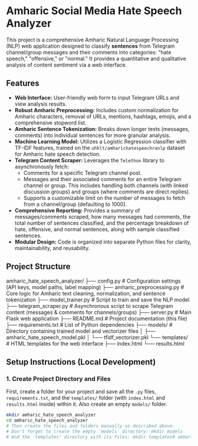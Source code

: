 # Amharic Social Media Hate Speech Analyzer

This project is a comprehensive Amharic Natural Language Processing (NLP) web application designed to classify **sentences** from Telegram channel/group messages and their comments into categories: "hate speech," "offensive," or "normal." It provides a quantitative and qualitative analysis of content sentiment via a web interface.

## Features

*   **Web Interface:** User-friendly web form to input Telegram URLs and view analysis results.
*   **Robust Amharic Preprocessing:** Includes custom normalization for Amharic characters, removal of URLs, mentions, hashtags, emojis, and a comprehensive stopword list.
*   **Amharic Sentence Tokenization:** Breaks down longer texts (messages, comments) into individual sentences for more granular analysis.
*   **Machine Learning Model:** Utilizes a Logistic Regression classifier with TF-IDF features, trained on the `uhhlt/amharichatespeechranlp` dataset for Amharic hate speech detection.
*   **Telegram Content Scraper:** Leverages the `Telethon` library to asynchronously fetch:
    *   Comments for a specific Telegram channel post.
    *   Messages and their associated comments for an entire Telegram channel or group. This includes handling both channels (with linked discussion groups) and groups (where comments are direct replies).
    *   Supports a customizable limit on the number of messages to fetch from a channel/group (defaulting to 1000).
*   **Comprehensive Reporting:** Provides a summary of messages/comments scraped, how many messages had comments, the total number of sentences classified, and the percentage breakdown of hate, offensive, and normal sentences, along with sample classified sentences.
*   **Modular Design:** Code is organized into separate Python files for clarity, maintainability, and reusability.

## Project Structure

amharic_hate_speech_analyzer/
├── config.py # Configuration settings (API keys, model paths, label mapping)
├── amharic_preprocessing.py # Core logic for Amharic text cleaning, normalization, and sentence tokenization
├── model_trainer.py # Script to train and save the NLP model
├── telegram_scraper.py # Asynchronous script to scrape Telegram content (messages & comments for channels/groups)
├── server.py # Main Flask web application
├── README.md # Project documentation (this file)
├── requirements.txt # List of Python dependencies
├── models/ # Directory containing trained model and vectorizer files
│ ├── amharic_hate_speech_model.pkl
│ └── tfidf_vectorizer.pkl
└── templates/ # HTML templates for the web interface
├── index.html
└── results.html
## Setup Instructions (Local Development)

### 1. Create Project Directory and Files

First, create a folder for your project and save all the `.py` files, `requirements.txt`, and the `templates/` folder (with `index.html` and `results.html` inside) within it. Also create an empty `models/` folder.

```bash
mkdir amharic_hate_speech_analyzer
cd amharic_hate_speech_analyzer
# Then create the files and folders manually as described above.
# Don't forget to create the empty 'models' directory: mkdir models
# And the 'templates' directory with its files: mkdir templates#   a m h a r i c _ h a t e _ s p e e c h _ d e t e c t i o n  
 